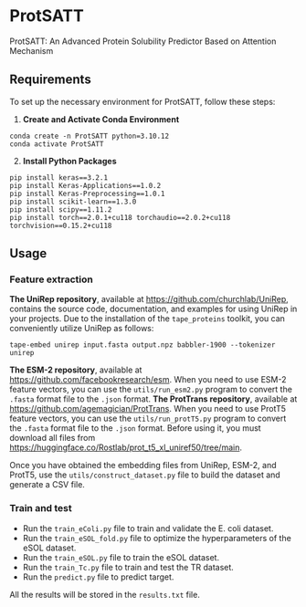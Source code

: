 # ProtSATT
ProtSATT: An Advanced Protein Solubility Predictor Based on Attention Mechanism

## Requirements

To set up the necessary environment for ProtSATT, follow these steps:

1. **Create and Activate Conda Environment**

```
conda create -n ProtSATT python=3.10.12
conda activate ProtSATT
```

2. **Install Python Packages**

```
pip install keras==3.2.1
pip install Keras-Applications==1.0.2
pip install Keras-Preprocessing==1.0.1
pip install scikit-learn==1.3.0
pip install scipy==1.11.2
pip install torch==2.0.1+cu118 torchaudio==2.0.2+cu118 torchvision==0.15.2+cu118
```

## Usage

### Feature extraction

**The UniRep repository**, available at https://github.com/churchlab/UniRep, contains the source code, documentation, and examples for using UniRep in your projects.
Due to the installation of the `tape_proteins` toolkit, you can conveniently utilize UniRep as follows:

```
tape-embed unirep input.fasta output.npz babbler-1900 --tokenizer unirep
```

**The ESM-2 repository**, available at https://github.com/facebookresearch/esm.
When you need to use ESM-2 feature vectors, you can use the `utils/run_esm2.py` program to convert the `.fasta` format file to the `.json` format.
**The ProtTrans repository**, available at https://github.com/agemagician/ProtTrans.
When you need to use ProtT5 feature vectors, you can use the `utils/run_protT5.py` program to convert the `.fasta` format file to the `.json` format.
Before using it, you must download all files from https://huggingface.co/Rostlab/prot_t5_xl_uniref50/tree/main.

Once you have obtained the embedding files from UniRep, ESM-2, and ProtT5, use the `utils/construct_dataset.py` file to build the dataset and generate a CSV file. 

### Train and test

- Run the `train_eColi.py` file to train and validate the E. coli dataset. 
- Run the `train_eSOL_fold.py` file to optimize the hyperparameters of the eSOL dataset. 
- Run the `train_eSOL.py` file to train the eSOL dataset. 
- Run the `train_Tc.py` file to train and test the TR dataset.
- Run the `predict.py` file to predict target.

All the results will be stored in the `results.txt` file.

